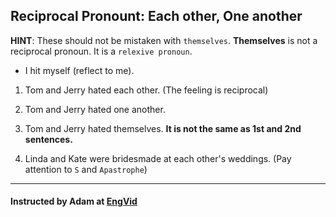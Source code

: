 ## Reciprocal Pronount: Each other, One another

**HINT**: These should not be mistaken with `themselves`.
**Themselves** is not a reciprocal pronoun. It is a `relexive pronoun`. 
- I hit myself (reflect to me).

1. Tom and Jerry hated each other. (The feeling is reciprocal)

2. Tom and Jerry hated one another. 

3. Tom and Jerry hated themselves. **It is not the same as 1st and 2nd sentences.**

4. Linda and Kate were bridesmade at each other's weddings. (Pay attention to `S` and `Apastrophe`)

---
#### Instructed by Adam at [EngVid](www.engvid.com)
